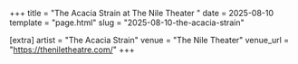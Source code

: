 +++
title = "The Acacia Strain at The Nile Theater "
date = 2025-08-10
template = "page.html"
slug = "2025-08-10-the-acacia-strain"

[extra]
artist = "The Acacia Strain"
venue = "The Nile Theater"
venue_url = "https://theniletheatre.com/"
+++
